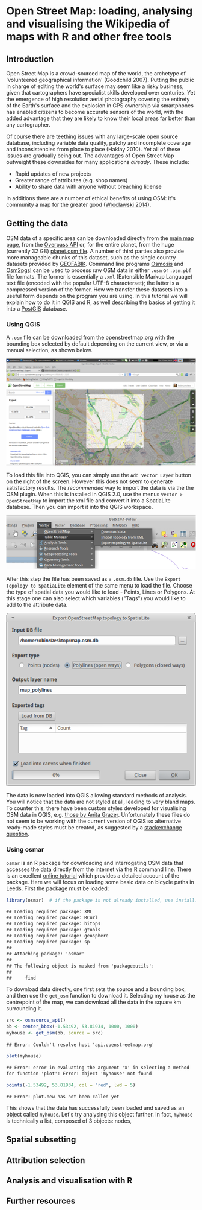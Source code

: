 Open Street Map: loading, analysing and visualising the Wikipedia of maps with R and other free tools
========================================================

## Introduction

Open Street Map is a crowd-sourced map of the world, the archetype of 'volunteered geographical information'
(Goodchild 2007). Putting the public in charge of editing the world's surface may seem like a risky 
business, given that cartographers have specialist skills developed over centuries. Yet the emergence 
of high resolution aerial photography covering the entirety of the Earth's surface and the 
explosion in GPS ownership via smartphones has enabled citizens to become accurate sensors of the world, 
with the added advantage that they are likely to know their local areas far better than any cartographer.

Of course there are teething issues with any large-scale open source database, including variable data quality, 
patchy and incomplete coverage and inconsistencies from place to place (Haklay 2010). Yet all of these
issues are gradually being out. The advantages of Open Street Map outweight these downsides for
many applications *already*. These include:

- Rapid updates of new projects
- Greater range of attributes (e.g. shop names)
- Ability to share data with anyone without breaching license

In additions there are a number of ethical benefits of using OSM: it's community
a map for the greater good ([Wroclawski 2014](http://www.theguardian.com/technology/2014/jan/14/why-the-world-needs-openstreetmap)).

## Getting the data

OSM data of a specific area
can be downloaded directly from the [main map page](http://www.openstreetmap.org), from the 
[Overpass API](http://overpass-api.de/) or, for the entire planet, from the huge (currently 32 GB)
[planet.osm file](http://planet.openstreetmap.org/). A number of third parties also provide more manageable
chunks of this dataset, such as the single country datasets provided by
[GEOFABIK](http://download.geofabrik.de/). Command line programs 
[Osmosis](http://wiki.openstreetmap.org/wiki/Osmosis) and 
[Osm2pgsl](http://wiki.openstreetmap.org/wiki/Osm2pgsql) can be used to process raw OSM data 
in either `.osm` or `.osm.pbf` file formats. The former is essentially a `.xml` (Extensible Markup Language)
text file (encoded with the popular UTF-8 characterset); the latter is a compressed version of the former.
How we transfer these datasets into a useful form depends on the program you are using. 
In this tutorial we will explain how to do it in QGIS and R, as well describing the basics of 
getting it into a [PostGIS](http://postgis.net/) database.

### Using QGIS

A `.osm` file can be downloaded from the openstreetmap.org with the bounding box selected by
default depending on the current view, or via a manual selection, as shown below.

![Manual selection of bounding box](osmfigs/manual-selection.png)

To load this file into QGIS, you can simply use the `Add Vector Layer` button on the 
right of the screen. However this does not seem to generate satisfactory results. 
The *recommended* way to import the data is via the the OSM plugin. When this is 
installed in QGIS 2.0, use the menus `Vector > OpenStreetMap` to import the xml file
and convert it into a SpatiaLite databese. Then you can import it into the QGIS workspace. 

![Import the osm data to SpatiaLite](osmfigs/import-osm.png)

After this step the file has been saved as a `.osm.db` file. Use the 
`Export Topology to SpatiaLite` element of the same menu to 
load the file. Choose the type of spatial data you would like to load - 
Points, Lines or Polygons. At this stage one can also select which variables 
("Tags") you would like to add to the attribute data.

![Select Polylines](osmfigs/open-osm.db.png)

The data is now loaded into QGIS allowing standard methods of analysis. 
You will notice that the data are not styled at all, leading to very bland 
maps. To counter this, there have been custom styles developed for visualising OSM data in QGIS, 
e.g. [those by Anita Grazer](http://anitagraser.com/2012/02/25/light-styles-for-osm-layers-in-qgis/). 
Unfortunately these files do not seem to be working with the current version of QGIS so 
alternative ready-made styles must be created, as suggested by a 
[stackexchange question](http://gis.stackexchange.com/questions/42645/is-there-up-to-date-osm-sld-file-for-geoserver). 

### Using osmar 

`osmar` is an R package for downloading and interrogating OSM data that accesses 
the data directly from the internet via the R command line.
There is an excellent [online tutorial](http://journal.r-project.org/archive/2013-1/eugster-schlesinger.pdf)
which provides a detailed account of the package. 
Here we will focus on loading some basic data on bicycle paths in Leeds.
First the package must be loaded:


```r
library(osmar)  # if the package is not already installed, use install.packages('osmar')
```

```
## Loading required package: XML
## Loading required package: RCurl
## Loading required package: bitops
## Loading required package: gtools
## Loading required package: geosphere
## Loading required package: sp
## 
## Attaching package: 'osmar'
## 
## The following object is masked from 'package:utils':
## 
##     find
```


To download data directly, one first sets the source and a bounding box, 
and then use the `get_osm` function to download it. Selecting my house as the 
centrepoint of the map, we can download all the data in the square km surrounding it.


```r
src <- osmsource_api()
bb <- center_bbox(-1.53492, 53.81934, 1000, 1000)
myhouse <- get_osm(bb, source = src)
```

```
## Error: Couldn't resolve host 'api.openstreetmap.org'
```

```r
plot(myhouse)
```

```
## Error: error in evaluating the argument 'x' in selecting a method for function 'plot': Error: object 'myhouse' not found
```

```r
points(-1.53492, 53.81934, col = "red", lwd = 5)
```

```
## Error: plot.new has not been called yet
```


This shows that the data has successfully been loaded and saved as an 
object called `myhouse`. Let's try analysing this object further. 
In fact, `myhouse` is technically a list, composed of 3 objects:
nodes, 









## Spatial subsetting

## Attribution selection

## Analysis and visualisation with R

## Further resources

